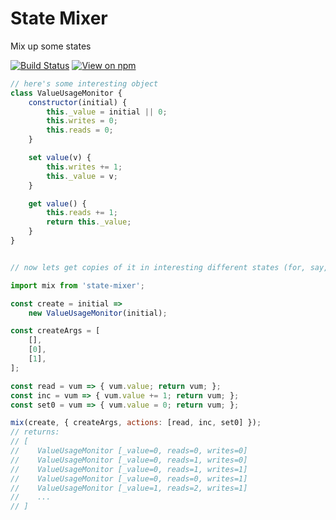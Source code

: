 # State Mixer

Mix up some states

[![Build Status](https://travis-ci.org/ratehub/state-mixer.svg?branch=master)](https://travis-ci.org/ratehub/state-mixer)
[![View on npm](https://img.shields.io/npm/v/state-mixer.svg)](https://www.npmjs.com/package/state-mixer)


```js
// here's some interesting object
class ValueUsageMonitor {
    constructor(initial) {
        this._value = initial || 0;
        this.writes = 0;
        this.reads = 0;
    }

    set value(v) {
        this.writes += 1;
        this._value = v;
    }

    get value() {
        this.reads += 1;
        return this._value;
    }
}


// now lets get copies of it in interesting different states (for, say, tests)

import mix from 'state-mixer';

const create = initial =>
    new ValueUsageMonitor(initial);

const createArgs = [
    [],
    [0],
    [1],
];

const read = vum => { vum.value; return vum; };
const inc = vum => { vum.value += 1; return vum; };
const set0 = vum => { vum.value = 0; return vum; };

mix(create, { createArgs, actions: [read, inc, set0] });
// returns:
// [
//    ValueUsageMonitor [_value=0, reads=0, writes=0]
//    ValueUsageMonitor [_value=0, reads=1, writes=0]
//    ValueUsageMonitor [_value=0, reads=1, writes=1]
//    ValueUsageMonitor [_value=0, reads=0, writes=1]
//    ValueUsageMonitor [_value=1, reads=2, writes=1]
//    ...
// ]
```
